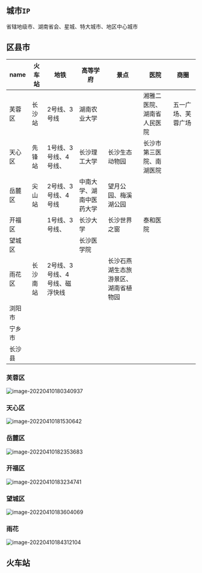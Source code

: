 ## 城市`IP`

省辖地级市、湖南省会、星城、特大城市、地区中心城市

## 区县市

| name   | 火车站   | 地铁                          | 高等学府                 | 景点                                 | 医院                       | 商圈               |
| ------ | -------- | ----------------------------- | ------------------------ | ------------------------------------ | -------------------------- | ------------------ |
| 芙蓉区 | 长沙站   | 2号线、3号线                  | 湖南农业大学             |                                      | 湘雅二医院、湖南省人民医院 | 五一广场、芙蓉广场 |
| 天心区 | 先锋站   | 1号线、3号线、4号线、         | 长沙理工大学             | 长沙生态动物园                       | 长沙市第三医院、南湖医院   |                    |
| 岳麓区 | 尖山站   | 2号线、3号线、4号线           | 中南大学、湖南中医药大学 | 望月公园、梅溪湖公园                 |                            |                    |
| 开福区 |          | 1号线、3号线、                | 长沙大学                 | 长沙世界之窗                         | 泰和医院                   |                    |
| 望城区 |          |                               | 长沙医学院               |                                      |                            |                    |
| 雨花区 | 长沙南站 | 2号线、3号线、4号线、磁浮快线 |                          | 长沙石燕湖生态旅游景区、湖南省植物园 |                            |                    |
| 浏阳市 |          |                               |                          |                                      |                            |                    |
| 宁乡市 |          |                               |                          |                                      |                            |                    |
| 长沙县 |          |                               |                          |                                      |                            |                    |

### 芙蓉区

![image-20220410180340937](https://gitee.com/yayxs/pics/raw/master/city/changsha-furong-20220410180340937.png)

### 天心区

![image-20220410181530642](https://gitee.com/yayxs/pics/raw/master/city/changsha-tianxin-20220410181530642.png)

### 岳麓区

![image-20220410182353683](https://gitee.com/yayxs/pics/raw/master/city/changsha-yuelu-20220410182353683.png)

### 开福区

![image-20220410183234741](https://gitee.com/yayxs/pics/raw/master/city/shangsha-kaifu-20220410183234741.png)

### 望城区

![image-20220410183604069](https://gitee.com/yayxs/pics/raw/master/city/changsha-wangcheng-20220410183604069.png)



### 雨花

![image-20220410184312104](https://gitee.com/yayxs/pics/raw/master/city/changsha-yuhua-20220410184312104.png)

## 火车站
